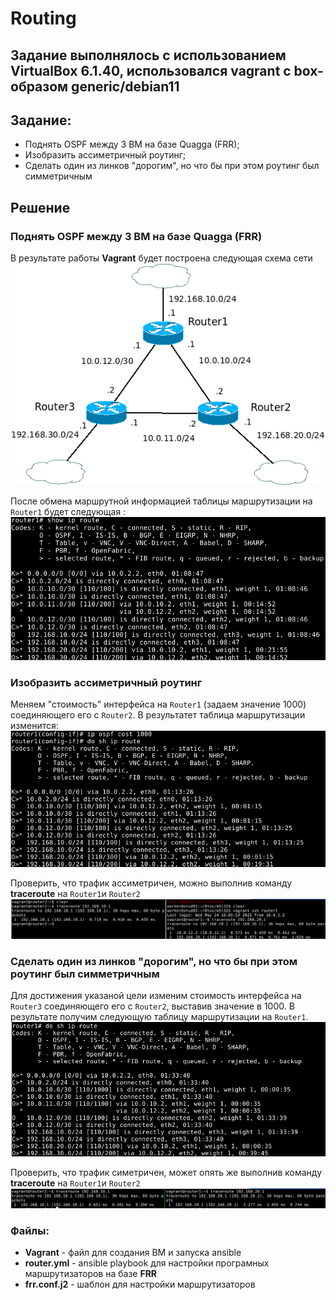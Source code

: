 # Routing
## Задание выполнялось с использованием VirtualBox 6.1.40, использовался vagrant с box-образом generic/debian11

## Задание:
- Поднять OSPF между 3 ВМ на базе Quagga (FRR);
- Изобразить ассиметричный роутинг;
- Сделать один из линков "дорогим", но что бы при этом роутинг был симметричным

## Решение
### Поднять OSPF между 3 ВМ на базе Quagga (FRR) 
В результате работы **Vagrant** будет построена следующая схема сети  
!["Схема сети"](https://github.com/mus-cat/otus-stady-m5l32/blob/main/pic/Network.png)  

После обмена маршрутной информацией таблицы маршрутизации на `Router1` будет следующая :
!["Routing table"](https://github.com/mus-cat/otus-stady-m5l32/blob/main/pic/router1_routingTable.png)

### Изобразить ассиметричный роутинг
Меняем "стоимость" интерфейса на `Router1` (задаем значение 1000) соединяющего его с `Router2`. В результатет таблица маршрутизации изменится:
!["Routing table after change interface cost #1"](https://github.com/mus-cat/otus-stady-m5l32/blob/main/pic/Router1_changeOSPFcost.png)

Проверить, что трафик ассиметричен, можно выполнив команду **traceroute** на `Router1`и `Router2`
!["Traceroute 1"](https://github.com/mus-cat/otus-stady-m5l32/blob/main/pic/TracerouteResult1.png)

### Сделать один из линков "дорогим", но что бы при этом роутинг был симметричным
Для достижения указаной цели изменим стоимость интерфейса на `Router3` соединяющего его с `Router2`, выставив значение в 1000. В результате получим следующую таблицу маршрутизации на `Router1`.
!["Routing table after change interface cost #2"](https://github.com/mus-cat/otus-stady-m5l32/blob/main/pic/router1_chOSPFcostR3.png)

Проверить, что трафик симетричен, может опять же выполнив команду **traceroute** на `Router1`и `Router2`
!["Traceroute 2"](https://github.com/mus-cat/otus-stady-m5l32/blob/main/pic/TracerouteResult2.png)

### Файлы:
- **Vagrant** - файл для создания ВМ и запуска ansible
- **router.yml** - ansible playbook для настройки програмных маршрутизаторов на базе **FRR**
- **frr.conf.j2** - шаблон для настройки маршрутизаторов
